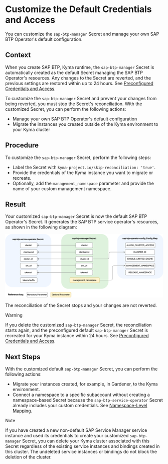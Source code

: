 # Customize the Default Credentials and Access

You can customize the `sap-btp-manager` Secret and manage your own SAP BTP Operator's default configuration.

## Context

When you create SAP BTP, Kyma runtime, the `sap-btp-manager` Secret is automatically created as the default Secret managing the SAP BTP Operator's resources. 
Any changes to the Secret are reverted, and the previous settings are restored within up to 24 hours.
See [Preconfigured Credentials and Access](03-10-preconfigured-secret.md#credentials).

To customize the `sap-btp-manager` Secret and prevent your changes from being reverted, you must stop the Secret's reconciliation.
With the customized Secret, you can perform the following actions:

* Manage your own SAP BTP Operator's default configuration
* Migrate the instances you created outside of the Kyma environment to your Kyma cluster

## Procedure

To customize the `sap-btp-manager` Secret, perform the following steps:

* Label the Secret with `kyma-project.io/skip-reconciliation: 'true'`.
* Provide the credentials of the Kyma instance you want to migrate or recreate.
* Optionally, add the `management_namespace` parameter and provide the name of your custom management namespace.

## Result

Your customized `sap-btp-manager` Secret is now the default SAP BTP Operator's Secret. It generates the SAP BTP service operator's resources, as shown in the following diagram:

![Customized module credentials](../assets/module_credentials_customized.drawio.svg)

The reconciliation of the Secret stops and your changes are not reverted.

> [!WARNING]
> If you delete the customized `sap-btp-manager` Secret, the reconciliation starts again, and the preconfigured default `sap-btp-manager` Secret is recreated for your Kyma instance within 24 hours. See [Preconfigured Credentials and Access](./03-10-preconfigured-secret.md#credentials).

## Next Steps

With the customized default `sap-btp-manager` Secret, you can perform the following actions:

* Migrate your instances created, for example, in Gardener, to the Kyma environment.
* Connect a namespace to a specific subaccount without creating a namespace-based Secret because the `sap-btp-service-operator` Secret already includes your custom credentials. See [Namespace-Level Mapping](03-22-namespace-level-mapping.md).

> [!NOTE]
> If you have created a new non-default SAP Service Manager service instance and used its credentials to create your customized `sap-btp-manager` Secret, you can delete your Kyma cluster associated with this Secret regardless of the existing service instances and bindings created in this cluster.
> The undeleted service instances or bindings do not block the deletion of the cluster.

